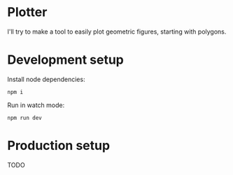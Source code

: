 # Plotter

I'll try to make a tool to easily plot geometric figures, starting with polygons.

# Development setup

Install node dependencies:

```
npm i
```

Run in watch mode:
```
npm run dev
```

# Production setup

TODO